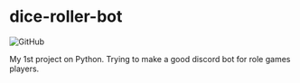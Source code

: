 # dice-roller-bot
![GitHub](https://img.shields.io/github/license/kreicer/dice-roller-bot?style=for-the-badge)

My 1st project on Python. Trying to make a good discord bot for role games players.

